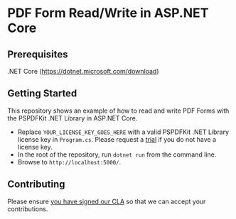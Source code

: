 # PDF Form Read/Write in ASP.NET Core

## Prerequisites
.NET Core (https://dotnet.microsoft.com/download)

## Getting Started
This repository shows an example of how to read and write PDF Forms with the PSPDFKit .NET Library in ASP.NET Core.

- Replace `YOUR_LICENSE_KEY_GOES_HERE` with a valid PSPDFKit .NET Library license key in `Program.cs`. Please request a [trial](https://pspdfkit.com/try/) if you do not have a license key. 
- In the root of the repository, run `dotnet run` from the command line.
- Browse to `http://localhost:5000/`.

## Contributing

Please ensure
[you have signed our CLA](https://pspdfkit.com/guides/web/current/miscellaneous/contributing/) so that we can
accept your contributions.
